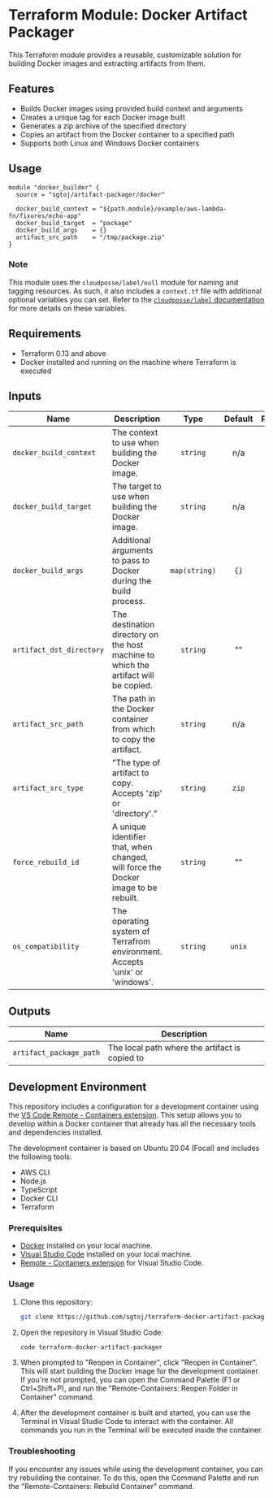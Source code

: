 # Terraform Module: Docker Artifact Packager

This Terraform module provides a reusable, customizable solution for building
Docker images and extracting artifacts from them.

## Features

- Builds Docker images using provided build context and arguments
- Creates a unique tag for each Docker image built
- Generates a zip archive of the specified directory
- Copies an artifact from the Docker container to a specified path
- Supports both Linux and Windows Docker containers

## Usage

```hcl
module "docker_builder" {
  source = "sgtoj/artifact-packager/docker"

  docker_build_context = "${path.module}/example/aws-lambda-fn/fixures/echo-app"
  docker_build_target  = "package"
  docker_build_args    = {}
  artifact_src_path    = "/tmp/package.zip"
}
```

### Note

This module uses the `cloudposse/label/null` module for naming and tagging
resources. As such, it also includes a `context.tf` file with additional
optional variables you can set. Refer to the [`cloudposse/label` documentation](https://registry.terraform.io/modules/cloudposse/label/null/latest)
for more details on these variables.

## Requirements

- Terraform 0.13 and above
- Docker installed and running on the machine where Terraform is executed

## Inputs

| Name                     | Description                                                                         |     Type      | Default | Required |
|--------------------------|-------------------------------------------------------------------------------------|:-------------:|:-------:|:--------:|
| `docker_build_context`   | The context to use when building the Docker image.                                  |   `string`    |   n/a   |   yes    |
| `docker_build_target`    | The target to use when building the Docker image.                                   |   `string`    |   n/a   |   yes    |
| `docker_build_args`      | Additional arguments to pass to Docker during the build process.                    | `map(string)` |  `{}`   |    no    |
| `artifact_dst_directory` | The destination directory on the host machine to which the artifact will be copied. |   `string`    |   ""    |    no    |
| `artifact_src_path`      | The path in the Docker container from which to copy the artifact.                   |   `string`    |   n/a   |   yes    |
| `artifact_src_type`      | "The type of artifact to copy. Accepts 'zip' or 'directory'."                       |   `string`    |  `zip`  |    no    |
| `force_rebuild_id`       | A unique identifier that, when changed, will force the Docker image to be rebuilt.  |   `string`    |   ""    |    no    |
| `os_compatibility`       | The operating system of Terrafrom environment. Accepts 'unix' or 'windows'.         |   `string`    | `unix`  |    no    |

## Outputs

| Name                    | Description                                    |
|-------------------------|------------------------------------------------|
| `artifact_package_path` | The local path where the artifact is copied to |

## Development Environment

This repository includes a configuration for a development container using the
[VS Code Remote - Containers extension](https://code.visualstudio.com/docs/remote/containers).
This setup allows you to develop within a Docker container that already has all
the necessary tools and dependencies installed.

The development container is based on Ubuntu 20.04 (Focal) and includes the
following tools:

- AWS CLI
- Node.js
- TypeScript
- Docker CLI
- Terraform

### Prerequisites

- [Docker](https://www.docker.com/products/docker-desktop) installed on your
  local machine.
- [Visual Studio Code](https://code.visualstudio.com/) installed on your
  local machine.
- [Remote - Containers extension](https://marketplace.visualstudio.com/items?itemName=ms-vscode-remote.remote-containers)
  for Visual Studio Code.

### Usage

1. Clone this repository:

    ```bash
    git clone https://github.com/sgtoj/terraform-docker-artifact-packager.git
    ```

2. Open the repository in Visual Studio Code:

    ```bash
    code terraform-docker-artifact-packager
    ```

3. When prompted to "Reopen in Container", click "Reopen in Container". This
   will start building the Docker image for the development container. If you're
   not prompted, you can open the Command Palette (F1 or Ctrl+Shift+P), and run
   the "Remote-Containers: Reopen Folder in Container" command.

4. After the development container is built and started, you can use the
   Terminal in Visual Studio Code to interact with the container. All commands
  you run in the Terminal will be executed inside the container.

### Troubleshooting

If you encounter any issues while using the development container, you can try
rebuilding the container. To do this, open the Command Palette and run the
"Remote-Containers: Rebuild Container" command.
